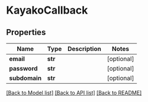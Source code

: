 # KayakoCallback

## Properties
Name | Type | Description | Notes
------------ | ------------- | ------------- | -------------
**email** | **str** |  | [optional] 
**password** | **str** |  | [optional] 
**subdomain** | **str** |  | [optional] 

[[Back to Model list]](../README.md#documentation-for-models) [[Back to API list]](../README.md#documentation-for-api-endpoints) [[Back to README]](../README.md)


